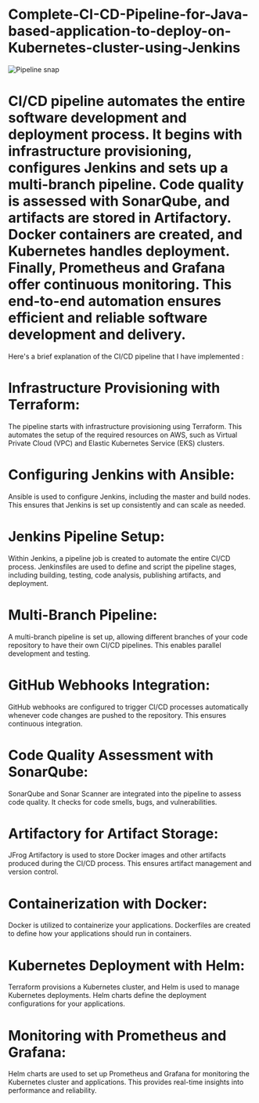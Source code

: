 # Complete-CI-CD-Pipeline-for-Java-based-application-to-deploy-on-Kubernetes-cluster-using-Jenkins

![Pipeline snap](https://github.com/nikhil-bhadani/Complete-CI-CD-Pipeline-for-Java-based-application-to-deploy-on-Kubernetes-cluster-using-Jenkins/assets/126393514/8a76f361-a06b-4e5a-92bd-8bb8bdbee863)


# CI/CD pipeline automates the entire software development and deployment process. It begins with infrastructure provisioning, configures Jenkins and sets up a multi-branch pipeline. Code quality is assessed with SonarQube, and artifacts are stored in Artifactory. Docker containers are created, and Kubernetes handles deployment. Finally, Prometheus and Grafana offer continuous monitoring. This end-to-end automation ensures efficient and reliable software development and delivery.

Here's a brief explanation of the CI/CD pipeline that I have implemented :

# Infrastructure Provisioning with Terraform:

The pipeline starts with infrastructure provisioning using Terraform. This automates the setup of the required resources on AWS, such as Virtual Private Cloud (VPC) and Elastic Kubernetes Service (EKS) clusters.

# Configuring Jenkins with Ansible:

Ansible is used to configure Jenkins, including the master and build nodes. This ensures that Jenkins is set up consistently and can scale as needed.

# Jenkins Pipeline Setup:

Within Jenkins, a pipeline job is created to automate the entire CI/CD process.
Jenkinsfiles are used to define and script the pipeline stages, including building, testing, code analysis, publishing artifacts, and deployment.

# Multi-Branch Pipeline:

A multi-branch pipeline is set up, allowing different branches of your code repository to have their own CI/CD pipelines. This enables parallel development and testing.

# GitHub Webhooks Integration:

GitHub webhooks are configured to trigger CI/CD processes automatically whenever code changes are pushed to the repository. This ensures continuous integration.

# Code Quality Assessment with SonarQube:

SonarQube and Sonar Scanner are integrated into the pipeline to assess code quality. It checks for code smells, bugs, and vulnerabilities.

# Artifactory for Artifact Storage:

JFrog Artifactory is used to store Docker images and other artifacts produced during the CI/CD process. This ensures artifact management and version control.

# Containerization with Docker:

Docker is utilized to containerize your applications. Dockerfiles are created to define how your applications should run in containers.

# Kubernetes Deployment with Helm:

Terraform provisions a Kubernetes cluster, and Helm is used to manage Kubernetes deployments. Helm charts define the deployment configurations for your applications.

# Monitoring with Prometheus and Grafana:

Helm charts are used to set up Prometheus and Grafana for monitoring the Kubernetes cluster and applications. This provides real-time insights into performance and reliability.




